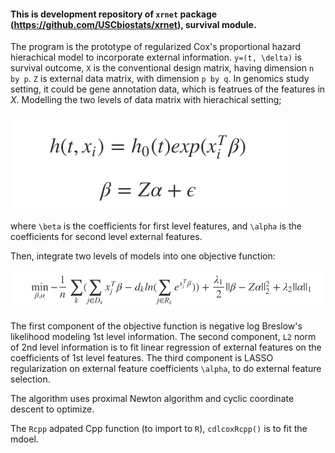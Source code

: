 <!-- README.md is generated from README.Rmd. Please edit that file -->

#### This is development repository of `xrnet` package (https://github.com/USCbiostats/xrnet), __survival module__. 

The program is the prototype of regularized Cox's proportional hazard hierachical model to incorporate external information. `y=(t, \delta)` is survival outcome, `X` is the conventional design matrix, having dimension `n by p`. `Z` is external data matrix, with dimension `p by q`. In genomics study setting, it could be gene annotation data, which is featrues of the features in $X$. Modelling the two levels of data matrix with hierachical setting;

![](figures/fig_1.png) 

where `\beta` is the coefficients for first level features, and `\alpha` is the coefficients for second level external features.

Then, integrate two levels of models into one objective function:

![](figures/fig_2.png) 

The first component of the objective function is negative log Breslow's likelihood modeling 1st level information. The second component, `L2` norm of 2nd level information is to fit linear regression of external features on the coefficients of 1st level features. The third component is LASSO regularization on external feature coefficients `\alpha`, to do external feature selection. 

The algorithm uses proximal Newton algorithm and cyclic coordinate descent to optimize.

The `Rcpp` adpated Cpp function (to import to `R`), `cdlcoxRcpp()` is to fit the mdoel.
